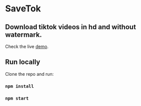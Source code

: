 # SaveTok

## Download tiktok videos in hd and without watermark.

Check the live [demo](https://savetok.vercel.app).

## Run locally

Clone the repo and run:

### `npm install`

### `npm start`

